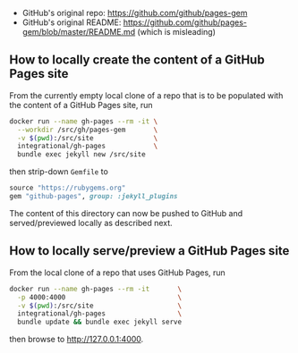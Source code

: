 - GitHub's original repo:   <https://github.com/github/pages-gem>
- GitHub's original README: <https://github.com/github/pages-gem/blob/master/README.md> (which is misleading)

## How to locally create the content of a GitHub Pages site

From the currently empty local clone of a repo that is to be populated with the content of a GitHub Pages site, run
```bash
docker run --name gh-pages --rm -it \
  --workdir /src/gh/pages-gem       \
  -v $(pwd):/src/site               \
  integrational/gh-pages            \
  bundle exec jekyll new /src/site
```
then strip-down `Gemfile` to
```ruby
source "https://rubygems.org"
gem "github-pages", group: :jekyll_plugins
```

The content of this directory can now be pushed to GitHub and served/previewed locally as described next.

## How to locally serve/preview a GitHub Pages site

From the local clone of a repo that uses GitHub Pages, run
```bash
docker run --name gh-pages --rm -it       \
  -p 4000:4000                            \
  -v $(pwd):/src/site                     \
  integrational/gh-pages                  \
  bundle update && bundle exec jekyll serve
```
then browse to <http://127.0.0.1:4000>.
